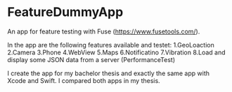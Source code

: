 # FeatureDummyApp
An app for feature testing with Fuse (https://www.fusetools.com/).

In the app are the following features available and testet:
1.GeoLoaction
2.Camera
3.Phone
4.WebView
5.Maps
6.Notificatino
7.Vibration
8.Load and display some JSON data from a server (PerformanceTest)


I create the app for my bachelor thesis and exactly the same app with Xcode and Swift. I compared both apps in my thesis.

